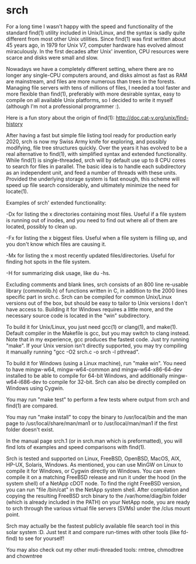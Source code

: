 # srch

For a long time I wasn't happy with the speed and functionality of the standard find(1) utility included in Unix/Linux, and the syntax is sadly quite different from most other Unix utilities.  Since find(1) was first written about 45 years ago, in 1979 for Unix V7, computer hardware has evolved almost miraculously.  In the first decades after Unix' invention, CPU resources were scarce and disks were small and slow.

Nowadays we have a completely different setting, where there are no longer any single-CPU computers around, and disks almost as fast as RAM are mainstream, and files are more numerous than trees in the forests.  Managing file servers with tens of millions of files, I needed a tool faster and more flexible than find(1), preferably with more desirable syntax, easy to compile on all available Unix platforms, so I decided to write it myself (although I'm not a professional programmer :).

Here is a fun story about the origin of find(1): http://doc.cat-v.org/unix/find-history

After having a fast but simple file listing tool ready for production early 2020, srch is now my Swiss Army knife for exploring, and possibly modifying, file tree structures quickly. Over the years it has evolved to be a real alternative to find(1), with simplified syntax and extended functionality.  While  find(1)  is  single-threaded, srch will by default use up to 8 CPU cores to search for files in parallel.  The basic idea is to handle each subdirectory as an independent unit, and feed a number of threads with these units.  Provided the underlying storage system is fast enough, this scheme will speed up file search considerably, and ultimately minimize the need for locate(1).

Examples of srch' extended functionality:

-Dx for listing the x directories containing most files.  Useful if a file system is running out of inodes, and you need to find out where all of them are located, possibly to clean up.

-Fx for listing the x biggest files.  Useful when a file system is filling up, and you don't know which files are causing it.

-Mx for listing the x most recently updated files/directories.  Useful for finding hot spots in the file system.

-H for summarizing disk usage, like du -hs.

Excluding comments and blank lines, srch consists of an 800 line re-usable library (commonlib.h) of functions written in C, in addition to the 2000 lines specific part in srch.c.  Srch can be compiled for common Unix/Linux versions out of the box, but should be easy to tailor to Unix versions I don't have access to.  Building it for Windows requires a little more, and the necessary source code is located in the "win" subdirectory.  

To build it for Unix/Linux, you just need gcc(1) or clang(1), and make(1).  Default compiler in the Makefile is gcc, but you may switch to clang instead.  Note that in my experience, gcc produces the fastest code.  Just try running "make".  If your Unix version isn't directly supported, you may try compiling it manually running "gcc -O2 srch.c -o srch -l pthread".

To build it for Windows (using a Linux machine), run "make win".  You need to have mingw-w64, mingw-w64-common and mingw-w64-x86-64-dev installed to be able to compile for 64-bit Windows, and additionally mingw-w64-i686-dev to compile for 32-bit.  Srch can also be directly compiled on Windows using Cygwin.

You may run "make test" to perform a few tests where output from srch and find(1) are compared.

You may run "make install" to copy the binary to /usr/local/bin and the man page to /usr/local/share/man/man1 or to /usr/local/man/man1 if the first folder doesn't exist.

In the manual page srch.1 (or in srch.man which is preformatted), you will find lots of examples and speed comparisons with find(1).

Srch is tested and supported on Linux, FreeBSD, OpenBSD, MacOS, AIX, HP-UX, Solaris, Windows.  As mentioned, you can use MinGW on Linux to compile it for Windows, or Cygwin directly on Windows.  You can even compile it on a matching FreeBSD release and run it under the hood (in the system shell) of a NetApp cDOT node.  To find the right FreeBSD version, you can run "file /bin/cat" in the NetApp system shell. After compilation and copying the resulting FreeBSD srch binary to the /var/home/diag/bin folder (which is already included in the PATH) on your NetApp node, you are ready to srch through the various virtual file servers (SVMs) under the /clus mount point.

Srch may actually be the fastest publicly available file search tool in this solar system :D. Just test it and compare run-times with other tools (like fd-find) to see for yourself!

You may also check out my other muti-threaded tools: rmtree, chmodtree and chowntree
